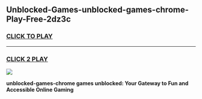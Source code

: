 
## Unblocked-Games-unblocked-games-chrome-Play-Free-2dz3c
<h3>
<a href="https://premium76.site?title=unblocked-games-chrome&ref=10A">CLICK TO PLAY</a></h3>
<hr>

<h3>
<a href="https://premium76.site?title=unblocked-games-chrome&ref=10A">CLICK 2 PLAY</a>
  
</h3>

<a href="https://premium76.site?title=unblocked-games-chrome&ref=10A"><img src="https://clearcache.store/games.png"></a>


**unblocked-games-chrome games unblocked: Your Gateway to Fun and Accessible Online Gaming**
